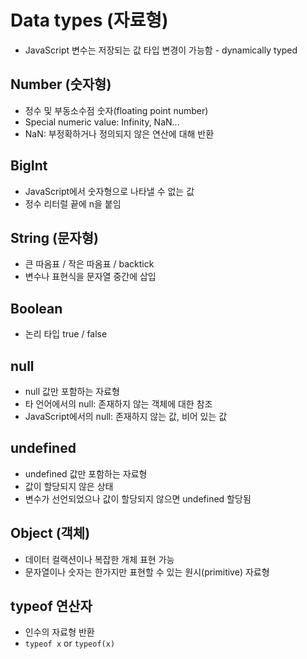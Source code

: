 # Data types (자료형)
- JavaScript 변수는 저장되는 값 타입 변경이 가능함 - dynamically typed

## Number (숫자형)
- 정수 및 부동소수점 숫자(floating point number)
- Special numeric value: Infinity, NaN...
- NaN: 부정확하거나 정의되지 않은 연산에 대해 반환

## BigInt 
- JavaScript에서 숫자형으로 나타낼 수 없는 값 
- 정수 리터럴 끝에 n을 붙임

## String (문자형)
- 큰 따옴표 / 작은 따옴표 / backtick  
- 변수나 표현식을 문자열 중간에 삽입

## Boolean 
- 논리 타입  true / false

## null
- null 값만 포함하는 자료형
- 타 언어에서의 null: 존재하지 않는 객체에 대한 참조
- JavaScript에서의 null: 존재하지 않는 값, 비어 있는 값

## undefined
- undefined 값만 포함하는 자료형
- 값이 할당되지 않은 상태
- 변수가 선언되었으나 값이 할당되지 않으면 undefined 할당됨

## Object (객체)
- 데이터 컬랙션이나 복잡한 개체 표현 가능
- 문자열이나 숫자는 한가지만 표현할 수 있는 원시(primitive) 자료형

## typeof 연산자
- 인수의 자료형 반환
- `typeof x` or `typeof(x)`
